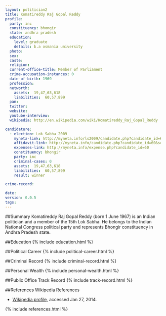 ```yaml
---
layout: politician2
title: Komatireddy Raj Gopal Reddy
profile: 
  party: inc
  constituency: bhongir
  state: andhra pradesh
  education: 
    level: graduate
    details: b.a osmania university
  photo: 
  sex: 
  caste: 
  religion: 
  current-office-title: Member of Parliament
  crime-accusation-instances: 0
  date-of-birth: 1969
  profession: 
  networth: 
    assets:  19,47,63,618
    liabilities:  60,57,899
  pan: 
  twitter: 
  website: 
  youtube-interview: 
  wikipedia: http://en.wikipedia.com/wiki/Komatireddy_Raj_Gopal_Reddy

candidature: 
  - election: Lok Sabha 2009
    myneta-link: http://myneta.info/ls2009/candidate.php?candidate_id=60
    affidavit-link: http://myneta.info/candidate.php?candidate_id=60&scan=original
    expenses-link: http://myneta.info/expense.php?candidate_id=60
    constituency: bhongir 
    party: inc
    criminal-cases: 0
    assets:  19,47,63,618
    liabilities:  60,57,899
    result: winner 

crime-record: 

date: 
version: 0.0.5
tags: 
---
```

##Summary
Komatireddy Raj Gopal Reddy (born 1 June 1967) is an Indian politician and a member of the 15th Lok Sabha. He belongs to the Indian National Congress political party and represents Bhongir constituency in Andhra Pradesh state.




##Education
{% include education.html %}


##Political Career
{% include political-career.html %}


##Criminal Record
{% include criminal-record.html %}


##Personal Wealth
{% include personal-wealth.html %}


##Public Office Track Record
{% include track-record.html %}


##References
Wikipedia References
- [Wikipedia profile]({{page.profile.wikipedia}}), accessed Jan 27, 2014.



{% include references.html %}